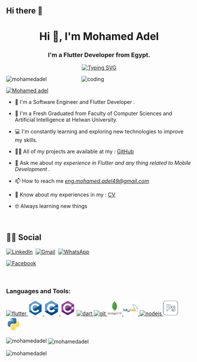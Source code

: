 ## Hi there 👋

<!--
**Mohamed-Adel9/Mohamed-Adel9** is a ✨ _special_ ✨ repository because its `README.md` (this file) appears on your GitHub profile.

Here are some ideas to get you started:

- 🔭 I’m currently working on ...
- 🌱 I’m currently learning ...
- 👯 I’m looking to collaborate on ...
- 🤔 I’m looking for help with ...
- 💬 Ask me about ...
- 📫 How to reach me: ...
- 😄 Pronouns: ...
- ⚡ Fun fact: ...
-->

<h1 align="center">Hi 👋, I'm <span color=red>Mohamed Adel</span></h1>

<h3 align="center"> I'm a Flutter Developer from Egypt.</h3>

<p align="center"><a href="https://git.io/typing-svg"><img src="https://readme-typing-svg.demolab.com?font=Fira+Code&weight=900&size=30&duration=3500&pause=1000&color=4C92F7&center=true&vCenter=true&random=false&lines=Software-Engineer;Flutter-Developer" alt="Typing SVG" /></a></p>

<img align="right" alt="coding " width="300"  src="https://user-images.githubusercontent.com/63050133/156676671-d5b2e362-97d4-4404-9447-dd71ddfea82f.gif">
<p align="left"> <img src="https://komarev.com/ghpvc/?username=Mohamed-Adel9&label=Profile%20views&color=0e75b6&style=flat" alt="mohamedadel" /> </p>

<p align="left"> <a href="https://x.com/Mohamed_Adel49" target="blank"><img src="https://img.shields.io/twitter/follow/Mohamed_Adel?logo=twitter&style=for-the-badge" alt="Mohamed adel" /></a> </p>



- 🏢 I'm a Software Engineer and Flutter Developer .
  
- 🏫 I'm a Fresh Graduated from Faculty of Computer Sciences and Artificial Intelligence at Helwan University.
  
- 💻 I'm constantly learning and exploring new technologies to improve my skills.
  
- 👨‍💻 All of my projects are available at my : <a href="https://github.com/Mohamed-Adel9?tab=repositories">GitHub </a>

- 💬 Ask me about *my experience in Flutter and any thing related to Mobile Development .*

- 📫 How to reach me *eng.mohamed.adel49@gmail.com*

- 📄 Know about my experiences in my : <a href="https://drive.google.com/file/d/1IvLj9-VHjQbXarumwjmLUo8_UyGA2pUg/view?usp=sharing">CV</a>
  
- 🤓 Always learning new things
<br/> <br/> <br/>



## 🙋‍♂ Social
  [![LinkedIn](https://img.shields.io/badge/linkedin-%230077B5.svg?style=for-the-badge&logo=linkedin&logoColor=white)](https://www.linkedin.com/in/mohamed-adel-4baa19249/)&nbsp;
  [![Gmail](https://img.shields.io/badge/Gmail-D14836?style=for-the-badge&logo=gmail&logoColor=white)](mailto:eng.mohamed.adel49@gmail.com)&nbsp;
  [![WhatsApp](https://img.shields.io/badge/WhatsApp-25D366?style=for-the-badge&logo=whatsapp&logoColor=white)](https://wa.me/+201116450688)&nbsp;
<!--[![Instagram](https://img.shields.io/badge/Instagram-E4405F?style=for-the-badge&logo=instagram&logoColor=white)]<!--(https://www.instagram.com/mohamed_bader_111)-->
  [![Facebook](https://img.shields.io/badge/Facebook-1877F2?style=for-the-badge&logo=facebook&logoColor=white)](https://www.facebook.com/vroonny)
   <br/> <br/> <br/>


  

<h3 align="left">Languages and Tools:</h3>
<p align="left"> <a href="https://flutter.dev/" target="_blank" rel="noreferrer"> <img src="https://cdn.jsdelivr.net/gh/devicons/devicon@latest/icons/flutter/flutter-original.svg" alt="flutter" width="40" height="40"/> </a> <a href="https://www.cprogramming.com/" target="_blank" rel="noreferrer"> <img src="https://raw.githubusercontent.com/devicons/devicon/master/icons/c/c-original.svg" alt="c" width="40" height="40"/> </a> <a href="https://www.w3schools.com/cpp/" target="_blank" rel="noreferrer"> <img src="https://raw.githubusercontent.com/devicons/devicon/master/icons/cplusplus/cplusplus-original.svg" alt="cplusplus" width="40" height="40"/> </a> <a href="https://www.w3schools.com/cs/" target="_blank" rel="noreferrer"> <img src="https://raw.githubusercontent.com/devicons/devicon/master/icons/csharp/csharp-original.svg" alt="csharp" width="40" height="40"/></a> 
  <a href="https://dart.dev/" target="_blank" rel="noreferrer"> <img src="https://cdn.jsdelivr.net/gh/devicons/devicon@latest/icons/dart/dart-original-wordmark.svg" alt="dart" width="40" height="40"/> </a>
  <a href="https://git-scm.com/" target="_blank" rel="noreferrer"> <img src="https://www.vectorlogo.zone/logos/git-scm/git-scm-icon.svg" alt="git" width="40" height="40"/> </a> 
 <a href="https://www.mongodb.com/" target="_blank" rel="noreferrer"> <img src="https://raw.githubusercontent.com/devicons/devicon/master/icons/mongodb/mongodb-original-wordmark.svg" alt="mongodb" width="40" height="40"/> </a> <a href="https://www.mysql.com/" target="_blank" rel="noreferrer"> <img src="https://raw.githubusercontent.com/devicons/devicon/master/icons/mysql/mysql-original-wordmark.svg" alt="mysql" width="40" height="40"/> </a> <a href="https://www.figma.com/" target="_blank" rel="noreferrer"> <img src="https://cdn.jsdelivr.net/gh/devicons/devicon@latest/icons/figma/figma-original.svg" alt="nodejs" width="40" height="40"/> </a> <a href="https://www.photoshop.com/en" target="_blank" rel="noreferrer"> <img src="https://raw.githubusercontent.com/devicons/devicon/master/icons/photoshop/photoshop-line.svg" alt="photoshop" width="40" height="40"/> </a> <a href="https://www.python.org" target="_blank" rel="noreferrer"> <img src="https://raw.githubusercontent.com/devicons/devicon/master/icons/python/python-original.svg" alt="python" width="40" height="40"/> </a>   </p>

<p><img align="left" src="https://github-readme-stats.vercel.app/api/top-langs?username=Mohamed-Adel9&show_icons=true&locale=en&layout=compact" alt="mohamedadel" /></p>

<p>&nbsp;<img align="center" src="https://github-readme-stats.vercel.app/api?username=Mohamed-Adel9&show_icons=true&locale=en" alt="mohamedadel" /></p>

<p><img align="center" src="https://github-readme-streak-stats.herokuapp.com/?user=Mohamed-Adel9&" alt="mohamedadel" /></p>
